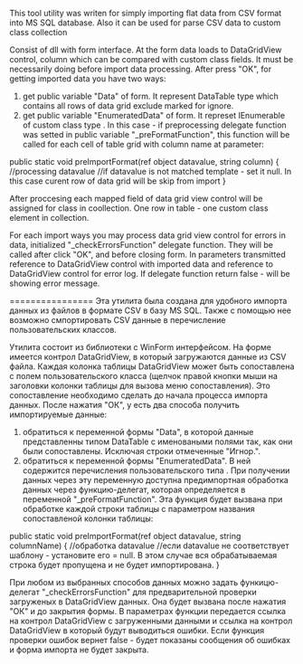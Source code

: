 ﻿This tool utility was writen for simply importing flat data from CSV format into MS SQL database.
Also it can be used for parse CSV data to custom class collection

Consist of dll with form interface.
At the form data loads to DataGridView control, column which can be compared with custom class fields. It must be necessarily doing before import data processing.
After press "OK", for getting imported data you have two ways:
1. get public variable "Data" of form. It represent DataTable type which contains all rows of data grid exclude marked for ignore.
2. get public variable "EnumeratedData<T>" of form. It represet IEnumerable of custom class type <T>. In this case - if preprocessing delegate function was setted in public variable "_preFormatFunction", this function will be called for each cell of table grid with column name at parameter:

public static void preImportFormat(ref object datavalue, string column)
{
//processing datavalue
//if datavalue is not matched template - set it null. In this case curent row of data grid will be skip from import
}

After proccesing each mapped field of data grid view control will be assigned for class in coollection. One row in table - one custom class element in collection.

For each import ways you may process data grid view control for errors in data, initialized "_checkErrorsFunction" delegate function. They will be called after click "OK", and before closing form. In parameters transmitted reference to DataGridView control with imported data and reference to DataGridView control for error log. If delegate function return false - will be showing error message.

================
Эта утилита была создана для удобного импорта данных из файлов в формате CSV в базу MS SQL.
Также с помощью нее возможно смпортировать CSV данные в перечисление пользовательских классов.

Утилита состоит из библиотеки с WinForm интерфейсом.
На форме имеется контрол DataGridView, в который загружаются данные из CSV файла. Каждая колонка таблицы DataGridView может быть сопоставлена с полем пользовательского класса (щелчок правой кнопки мыши на заголовки колонки таблицы для вызова меню сопоставления). Это сопоставление необходимо сделать до начала процесса импорта данных.
После нажатия "ОК", у есть два способа получить импортируемые данные:
1. обратиться к переменной формы "Data", в которой данные представленны типом DataTable с именоваными полями так, как они были сопоставлены. Исключая строки отмеченные "Игнор.".
2. обратиться к переменной формы "EnumeratedData<T>". В ней содержится перечисления пользовательского типа <T>. При получении данных через эту переменную доступна предимпортная обработка данных через функцию-делегат, которая определяется в переменной "_preFormatFunction". Эта функция будет вызвана при обработке каждой строки таблицы с параметром названия сопоставленой колонки таблицы:

public static void preImportFormat(ref object datavalue, string columnName)
{
//обработка datavalue
//если datavalue не соответствует шаблону - установите его = null. В этом случае вся обрабатываемая строка будет пропущена и не будет импортирована.
}

При любом из выбранных способов данных можно задать функицю-делегат "_checkErrorsFunction" для предварительной проверки загруженых в DataGridView данных. Она будет вызвана после нажатия "ОК" и до закрытия формы. В параметрах функции передается ссылка на контрол DataGridView с загруженными данными и ссылка на контрол DataGridView в который будут выводиться ошибки. Если функция проверки ошибок вернет false - будет показаны сообщения об ошибках и форма импорта не будет закрыта.
